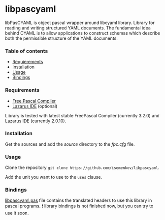 # libpascyaml
libPasCYAML is object pascal wrapper around libcyaml library. Library for reading and writing structured YAML documents. The fundamental idea behind CYAML is to allow applications to construct schemas which describe both the permissible structure of the YAML documents.



### Table of contents

* [Requierements](#requirements)
* [Installation](#installation)
* [Usage](#usage)
* [Bindings](#bindings)



### Requirements

* [Free Pascal Compiler](http://freepascal.org)
* [Lazarus IDE](http://www.lazarus.freepascal.org/) (optional)

Library is tested with latest stable FreePascal Compiler (currently 3.2.0) and Lazarus IDE (currently 2.0.10).



### Installation

Get the sources and add the *source* directory to the *fpc.cfg* file.



### Usage

Clone the repository `git clone https://github.com/isemenkov/libpascyaml`.

Add the unit you want to use to the `uses` clause.



### Bindings

[libpascyaml.pas](https://github.com/isemenkov/libpascyaml/blob/master/source/libpascyaml.pas) file contains the translated headers to use this library in pascal programs.
:exclamation: library bindings is not finished now, but you can try to use it soon.